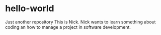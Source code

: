 # hello-world
Just another repository
This is Nick. Nick wants to learn something about coding an how to manage a project in software development.
